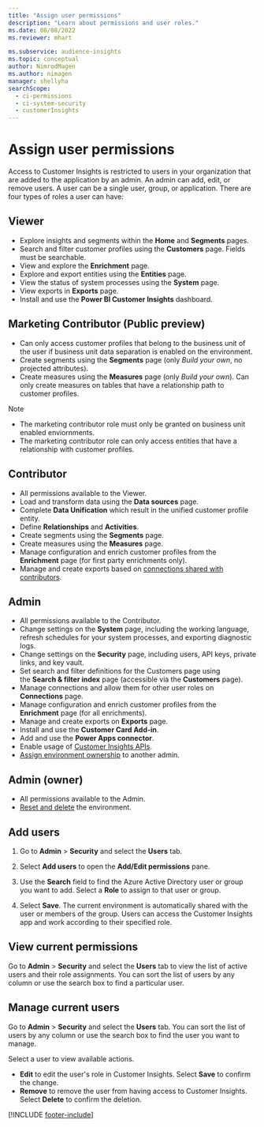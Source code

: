```yaml
---
title: "Assign user permissions"
description: "Learn about permissions and user roles."
ms.date: 08/08/2022
ms.reviewer: mhart

ms.subservice: audience-insights
ms.topic: conceptual
author: NimrodMagen
ms.author: nimagen
manager: shellyha
searchScope: 
  - ci-permissions
  - ci-system-security
  - customerInsights
---
```


# Assign user permissions

Access to Customer Insights is restricted to users in your organization that are added to the application by an admin. An admin can add, edit, or remove users. A user can be a single user, group, or application. There are four types of roles a user can have:

## Viewer

- Explore insights and segments within the **Home** and **Segments** pages.
- Search and filter customer profiles using the **Customers** page. Fields must be searchable.
- View and explore the **Enrichment** page.
- Explore and export entities using the **Entities** page.
- View the status of system processes  using the **System** page.
- View exports in **Exports** page.
- Install and use the **Power BI Customer Insights** dashboard.

## Marketing Contributor (Public preview)

- Can only access customer profiles that belong to the business unit of the user if business unit data separation is enabled on the environment.
- Create segments using the **Segments** page (only *Build your own*, no projected attributes).
- Create measures using the **Measures** page (only *Build your own*). Can only create measures on tables that have a relationship path to customer profiles.

> [!NOTE]
   > * The marketing contributor role must only be granted on business unit enabled enviornments.
   > * The marketing contributor role can only access entities that have a relationship with customer profiles.
   
## Contributor

- All permissions available to the Viewer.
- Load and transform data using the **Data sources** page.
- Complete **Data Unification** which result in the unified customer profile entity.
- Define **Relationships** and **Activities**.
- Create segments using the **Segments** page.
- Create measures using the **Measures** page.
- Manage configuration and enrich customer profiles from the **Enrichment** page (for first party enrichments only).
- Manage and create exports based on [connections shared with contributors](connections.md#allow-contributors-to-use-a-connection-for-exports).

## Admin

- All permissions available to the Contributor.
- Change settings on the **System** page, including the working language, refresh schedules for your system processes, and exporting diagnostic logs.
- Change settings on the **Security** page, including users, API keys, private links, and key vault.
- Set search and filter definitions for the Customers page using the **Search & filter index** page (accessible via the **Customers** page).
- Manage connections and allow them for other user roles on **Connections** page.
- Manage configuration and enrich customer profiles from the **Enrichment** page (for all enrichments).
- Manage and create exports on **Exports** page.
- Install and use the **Customer Card Add-in**.
- Add and use the **Power Apps connector**.
- Enable usage of [Customer Insights APIs](apis.md).
- [Assign environment ownership](manage-environments.md#change-the-owner-of-an-environment) to another admin.

## Admin (owner)

- All permissions available to the Admin.
- [Reset and delete](manage-environments.md#reset-an-existing-environment-preview) the environment.

## Add users

1. Go to **Admin** > **Security** and select the **Users** tab.

1. Select **Add users** to open the **Add/Edit permissions** pane.

1. Use the **Search** field to find the Azure Active Directory user or group you want to add. Select a **Role** to assign to that user or group.

1. Select **Save**. The current environment is automatically shared with the user or members of the group. Users can access the Customer Insights app and work according to their specified role.

## View current permissions

Go to **Admin** > **Security** and select the **Users** tab to view the list of active users and their role assignments. You can sort the list of users by any column or use the search box to find a particular user.

## Manage current users

Go to **Admin** > **Security** and select the **Users** tab. You can sort the list of users by any column or use the search box to find the user you want to manage.

Select a user to view available actions.

- **Edit** to edit the user's role in Customer Insights. Select **Save** to confirm the change.
- **Remove** to remove the user from having access to Customer Insights. Select **Delete** to confirm the deletion.

[!INCLUDE [footer-include](includes/footer-banner.md)]

